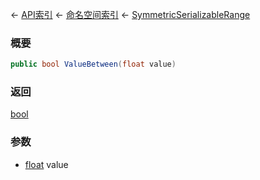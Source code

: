 ← [API索引](Api-Index) ← [命名空间索引](Namespace-Index) ← [SymmetricSerializableRange](VRageMath.SymmetricSerializableRange)

### 概要

```csharp
public bool ValueBetween(float value)
```

### 返回

[bool](https://docs.microsoft.com/en-us/dotnet/api/System.Boolean?view=netframework-4.6)

### 参数

* [float](https://docs.microsoft.com/en-us/dotnet/api/System.Single?view=netframework-4.6) value
